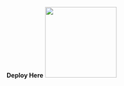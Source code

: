 **Deploy Here**
[<img src="https://cdn.gomix.com/2bdfb3f8-05ef-4035-a06e-2043962a3a13%2Fremix-button.svg"
width="163px" />](https://glitch.com/edit/#!/import/github/gitdagray/mongo_async_crud)